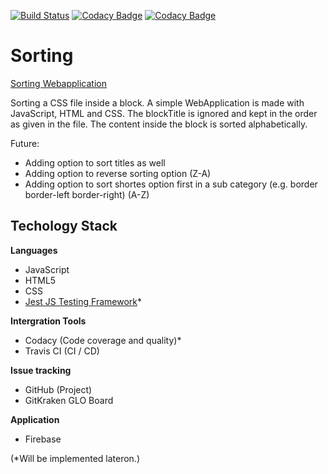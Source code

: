 [![Build Status](https://travis-ci.org/EvilAngel94/Sorting.svg?branch=master)](https://travis-ci.org/EvilAngel94/Sorting)
[![Codacy Badge](https://app.codacy.com/project/badge/Grade/811bd9624ba74c0da3fdd7de045b40cc)](https://www.codacy.com/manual/michieldesmet1994/Sorting?utm_source=github.com&amp;utm_medium=referral&amp;utm_content=EvilAngel94/Sorting&amp;utm_campaign=Badge_Grade)
[![Codacy Badge](https://app.codacy.com/project/badge/Coverage/811bd9624ba74c0da3fdd7de045b40cc)](https://www.codacy.com/manual/michieldesmet1994/Sorting?utm_source=github.com&utm_medium=referral&utm_content=EvilAngel94/Sorting&utm_campaign=Badge_Coverage)
# Sorting
[Sorting Webapplication](https://sorting-application.web.app/)

Sorting a CSS file inside a block. A simple WebApplication is made with JavaScript, HTML and CSS. 
The blockTitle is ignored and kept in the order as given in the file. The content inside the block is sorted alphabetically. 

Future:
- Adding option to sort titles as well
- Adding option to reverse sorting option (Z-A)
- Adding option to sort shortes option first in a sub category (e.g. border border-left border-right) (A-Z)

## Techology Stack
**Languages**
- JavaScript
- HTML5
- CSS
- [Jest JS Testing Framework](https://jestjs.io/docs/en/getting-started.html)*

**Intergration Tools**
- Codacy (Code coverage and quality)*
- Travis CI (CI / CD)

**Issue tracking**
- GitHub (Project)
- GitKraken GLO Board

**Application**
- Firebase

(*Will be implemented lateron.)
